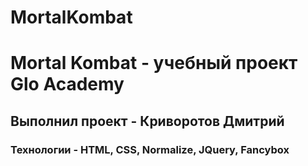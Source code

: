 # MortalKombat

# Mortal Kombat - учебный проект Glo Academy
## Выполнил проект - Криворотов Дмитрий 
### Технологии - HTML, CSS, Normalize, JQuery, Fancybox

